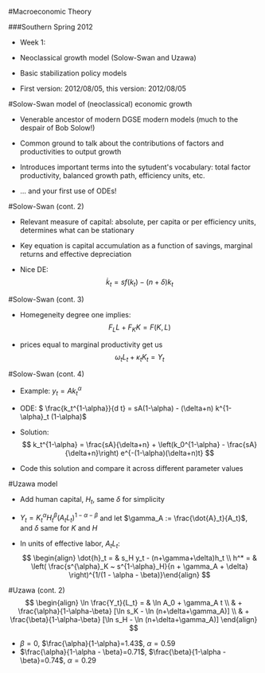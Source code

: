 #Macroeconomic Theory

###Southern Spring 2012 

- Week 1: 

- Neoclassical growth model (Solow-Swan and Uzawa)

- Basic stabilization policy models

- First version: 2012/08/05, this version: 2012/08/05


#Solow-Swan model of (neoclassical) economic growth

- Venerable ancestor of modern DGSE modern models (much to the despair of Bob Solow!)

- Common ground to talk about the contributions of factors and productivities to output growth

- Introduces important terms into the sytudent's vocabulary: total factor productivity, balanced growth path, efficiency units, etc.

- ... and your first use of ODEs! 


#Solow-Swan (cont. 2)

+ Relevant measure of capital: absolute, per capita or per efficiency units, determines what can be stationary

+ Key equation is capital accumulation as a function of savings, marginal returns and effective depreciation

+ Nice DE:
 $$
 \begin{equation}\label{capacc}
 \dot{k}_t = s f(k_t) - (n+\delta) k_t 
 \end{equation}
 $$

#Solow-Swan (cont. 3)

+ Homegeneity degree one implies:
$$
F_L L +  F_K K = F(K,L)
$$

+ prices equal to marginal productivity get us
$$
\omega_t L_t + \kappa_t K_t = Y_t
$$

#Solow-Swan (cont. 4)

+ Example: $y_t = A k_t^{\alpha}$

+ ODE: $ \frac{k_t^{1-\alpha}}{d t} = sA(1-\alpha) - (\delta+n) k^{1-\alpha}_t (1-\alpha)$    

+ Solution:
$$
k_t^{1-\alpha} = \frac{sA}{\delta+n} + \left(k_0^{1-\alpha} -  \frac{sA}{\delta+n}\right) e^{-(1-\alpha)(\delta+n)t}
$$

+ Code this solution and compare it across different parameter values


#Uzawa model

+ Add human capital, $H_t$,  same $\delta$ for simplicity

+ $Y_t = K_t^{\alpha} H_t^{\beta} (A_t L_t)^{1-\alpha-\beta}$ and let $\gamma_A := \frac{\dot{A}_t}{A_t}$, and $\delta$ same for $K$ and $H$

+ In units of  effective labor, $A_t L_t$:
$$
\begin{align}
\dot{h}_t = & s_H y_t - (n+\gamma+\delta)h_t \\
h^* = & \left( \frac{s^{\alpha}_K ~ s^{1-\alpha}_H}{n + \gamma_A + \delta} \right)^{1/(1 - \alpha - \beta)}\end{align}
$$
 
#Uzawa (cont. 2)
 $$
\begin{align}
\ln \frac{Y_t}{L_t} = & \ln A_0 + \gamma_A t \\ 
  & + \frac{\alpha}{1-\alpha-\beta} [\ln s_K - \ln (n+\delta+\gamma_A)] \\
  & + \frac{\beta}{1-\alpha-\beta} [\ln s_H - \ln (n+\delta+\gamma_A)]
\end{align} 
$$

+ $\beta = 0$, $\frac{\alpha}{1-\alpha}=1.43$, $\alpha=0.59$
+ $\frac{\alpha}{1-\alpha - \beta}=0.71$, $\frac{\beta}{1-\alpha - \beta}=0.74$, $\alpha=0.29$


